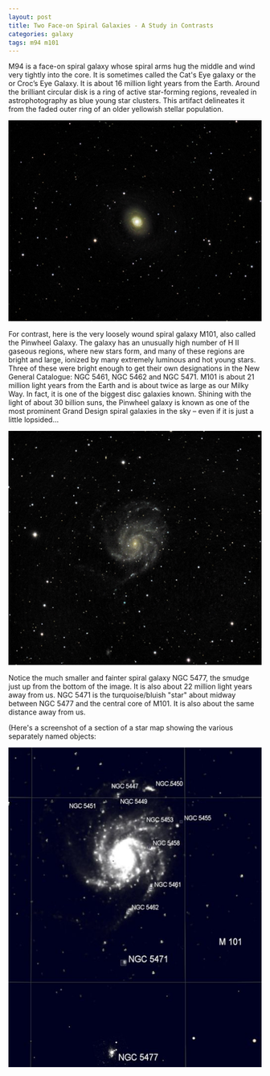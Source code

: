```yaml
---
layout: post
title: Two Face-on Spiral Galaxies - A Study in Contrasts
categories: galaxy
tags: m94 m101
---
```


M94 is a face-on spiral galaxy whose spiral arms hug the middle and wind very tightly into the core. It is sometimes called the Cat's Eye galaxy or the or Croc’s Eye Galaxy. It is about 16 million light years from the Earth. Around the brilliant circular disk is a ring of active star-forming regions, revealed in astrophotography as blue young star clusters. This artifact delineates it from the faded outer ring of an older yellowish stellar population. 

![m94](..\images\m94_2020-04-18T23_48_43_Stack_16bits_245frames_735s.jpg)

For contrast, here is the very loosely wound spiral galaxy M101, also called the Pinwheel Galaxy. The galaxy has an unusually high number of H II gaseous regions, where new stars form, and many of these regions are bright and large, ionized by many extremely luminous and hot young stars. Three of these were bright enough to get their own designations in the New General Catalogue: NGC 5461, NGC 5462 and NGC 5471. M101 is about 21 million light years from the Earth and is about twice as large as our Milky Way. In fact, it is one of the biggest disc galaxies known. Shining with the light of about 30 billion suns, the Pinwheel galaxy is known as one of the most prominent Grand Design spiral galaxies in the sky – even if it is just a little lopsided… 

![m101](..\images\m101_2020-04-10T23_18_40_Stack_16bits_227frames_908s.jpg)

Notice the much smaller and fainter spiral galaxy NGC 5477, the smudge just up from the bottom of the image. It is also about 22 million light years away from us. NGC 5471 is the turquoise/bluish "star" about midway between NGC 5477 and the central core of M101. It is also about the same distance away from us.

(Here's a screenshot of a section of a star map showing the various separately named objects:

![m101](..\images\m101_map.jpg)
